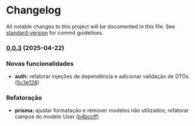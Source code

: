 # Changelog

All notable changes to this project will be documented in this file. See [standard-version](https://github.com/conventional-changelog/standard-version) for commit guidelines.

### [0.0.3](https://github.com/NicholasEmery/toneladas-de-amor-backend/compare/v0.0.2...v0.0.3) (2025-04-22)


### Novas funcionalidades

* **auth:** refatorar injeções de dependência e adicionar validação de DTOs ([5c3e128](https://github.com/NicholasEmery/toneladas-de-amor-backend/commit/5c3e128c94c0ab8a6f1dafb56471ab6e319966c1))


### Refatoração

* **prisma:** ajustar formatação e remover modelos não utilizados; refatorar campos do modelo User ([b4bccff](https://github.com/NicholasEmery/toneladas-de-amor-backend/commit/b4bccff92bbadb5ee5a32f82db9812bf161fc67a))
